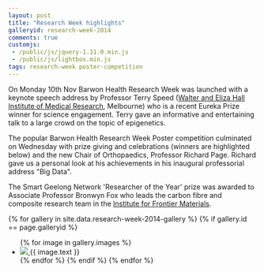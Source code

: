 ```yaml
---
layout: post
title: "Research Week highlights"
galleryid: research-week-2014
comments: true
customjs:
 - /public/js/jquery-1.11.0.min.js
 - /public/js/lightbox.min.js
tags: research-week poster-competition
---
```


<!-- <script src="{{site.baseurl}}public/js/jquery-1.10.2.min.js"></script> -->
<!-- <script src="{{site.baseurl}}public/js/lightbox-2.6.min.js"></script> -->
<!-- <link href="{{site.baseurl}}public/css/lightbox.css" rel="stylesheet" /> -->
<!-- <link href="{{site.baseurl}}public/css/gallery-grid.css" rel="stylesheet" /> -->

On Monday 10th Nov Barwon Health Research Week was launched with a keynote
speech address by Professor Terry Speed
([Walter and Eliza Hall Institute of Medical Research](http://www.wehi.edu.au/people/terry-speed),
Melbourne) who is a recent Eureka Prize winner for science engagement. Terry
gave an informative and entertaining talk to a large crowd on the topic of
epigenetics.

The popular Barwon Health Research Week Poster competition culminated on
Wednesday with prize giving and celebrations (winners are highlighted below) and
the new Chair of Orthopaedics, Professor Richard Page. Richard gave us a
personal look at his achievements in his inaugural professorial address "Big
Data".

The Smart Geelong Network 'Researcher of the Year' prize was awarded to
Associate Professor Bronwyn Fox who leads the carbon fibre and composite
research team in the
[Institute for Frontier Materials](http://www.carbonnexus.com.au/index.php/the-people/executive-team/5-associate-professor-bronwyn-fox).

<!-- taken from http://alijafarian.com/responsive-image-grids-using-css/ -->
<div>
{% for gallery in site.data.research-week-2014-gallery %}
  {% if gallery.id == page.galleryid %}
	<ul class="rig columns-3">
    {% for image in gallery.images %}
      <li>
        <a href="{{ gallery.imagefolder }}/{{ image.name }}" data-lightbox="{{ gallery.id }}" title="{{ image.title }}">
          <img src="{{ gallery.imagefolder }}/{{ image.thumb }}">
        </a>
		{{ image.text }}
      </li>
    {% endfor %}
    </ol>
  {% endif %}
{% endfor %}
</div>
